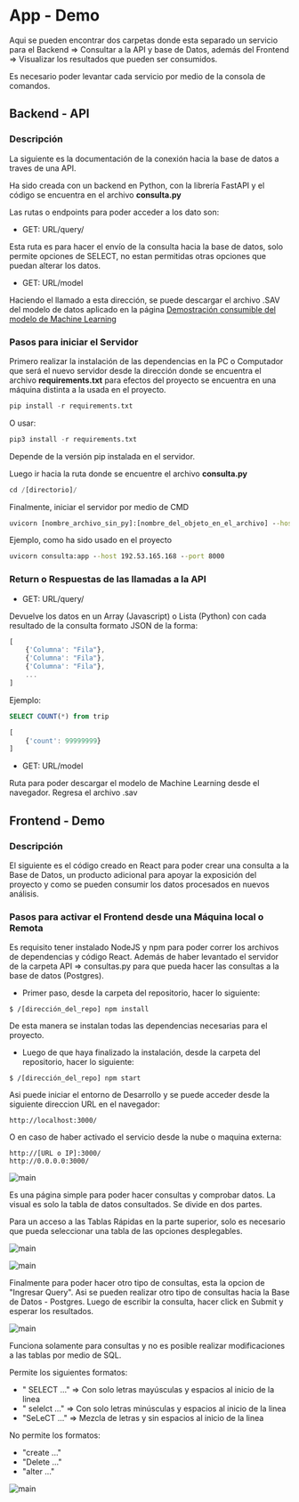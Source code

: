 # App - Demo 

Aqui se pueden encontrar dos carpetas donde esta separado un servicio para el Backend => Consultar a la API y base de Datos, además del Frontend => Visualizar los resultados que pueden ser consumidos.

Es necesario poder levantar cada servicio por medio de la consola de comandos.

## Backend - API

### __Descripción__

La siguiente es la documentación de la conexión hacia la base de datos a traves de una API.

Ha sido creada con un backend en Python, con la librería FastAPI y el código se encuentra en el archivo __consulta.py__

Las rutas o endpoints para poder acceder a los dato son:

- GET: URL/query/

Esta ruta es para hacer el envío de la consulta hacia la base de datos, solo permite opciones de SELECT, no estan permitidas otras opciones que puedan alterar los datos.

- GET: URL/model

Haciendo el llamado a esta dirección, se puede descargar el archivo .SAV del modelo de datos aplicado en la página [Demostración consumible del modelo de Machine Learning](https://mangoru-taxi-trips-amount-prediction-streamlit-app-0z2yr7.streamlitapp.com/)

### __Pasos para iniciar el Servidor__

Primero realizar la instalación de las dependencias en la PC o Computador que será el nuevo servidor desde la dirección donde se encuentra el archivo __requirements.txt__ para efectos del proyecto se encuentra en una máquina distinta a la usada en el proyecto.

``` python
pip install -r requirements.txt
```

O usar:

``` python
pip3 install -r requirements.txt
```

Depende de la versión pip instalada en el servidor.

Luego ir hacia la ruta donde se encuentre el archivo __consulta.py__

``` python
cd /[directorio]/
```

Finalmente, iniciar el servidor por medio de CMD

``` cmd
uvicorn [nombre_archivo_sin_py]:[nombre_del_objeto_en_el_archivo] --host [URL_maquina] --port [puerto_a_usar]
```

Ejemplo, como ha sido usado en el proyecto

``` cmd
uvicorn consulta:app --host 192.53.165.168 --port 8000
```

### __Return o Respuestas de las llamadas a la API__

- GET: URL/query/

Devuelve los datos en un Array (Javascript) o Lista (Python) con cada resultado de la consulta formato JSON de la forma:

``` javascript
[
    {'Columna': "Fila"},
    {'Columna': "Fila"},
    {'Columna': "Fila"},
    ...
]
```

Ejemplo:

``` SQL
SELECT COUNT(*) from trip
```

``` javascript
[
    {'count': 99999999}
]
```

- GET: URL/model

Ruta para poder descargar el modelo de Machine Learning desde el navegador. Regresa el archivo .sav

## Frontend - Demo

### __Descripción__

El siguiente es el código creado en React para poder crear una consulta a la Base de Datos, un producto adicional para apoyar la exposición del proyecto y como se pueden consumir los datos procesados en nuevos análisis.

### __Pasos para activar el Frontend desde una Máquina local o Remota__

Es requisito tener instalado NodeJS y npm para poder correr los archivos de dependencias y código React. Además de haber levantado el servidor de la carpeta API => consultas.py para que pueda hacer las consultas a la base de datos (Postgres).

- Primer paso, desde la carpeta del repositorio, hacer lo siguiente:

``` CMD
$ /[dirección_del_repo] npm install
```

De esta manera se instalan todas las dependencias necesarias para el proyecto.

- Luego de que haya finalizado la instalación, desde la carpeta del repositorio, hacer lo siguiente:

``` CMD
$ /[dirección_del_repo] npm start
```

Asi puede iniciar el entorno de Desarrollo y se puede acceder desde la siguiente direccion URL en el navegador:

``` CMD
http://localhost:3000/
```

O en caso de haber activado el servicio desde la nube o maquina externa:

``` CMD
http://[URL o IP]:3000/
http://0.0.0.0:3000/
```

![main](./Frontend/images/main.png)

Es una página simple para poder hacer consultas y comprobar datos. La visual es solo la tabla de datos consultados. Se divide en dos partes.

Para un acceso a las Tablas Rápidas en la parte superior, solo es necesario que pueda seleccionar una tabla de las opciones desplegables.

![main](./Frontend/images/quick_table.png)

![main](./Frontend/images/quick_table_1.png)

Finalmente para poder hacer otro tipo de consultas, esta la opcion de "Ingresar Query". Asi se pueden realizar otro tipo de consultas hacia la Base de Datos - Postgres. Luego de escribir la consulta, hacer click en Submit y esperar los resultados.

![main](./Frontend/images/query_1.png)

Funciona solamente para consultas y no es posible realizar modificaciones a las tablas por medio de SQL.

Permite los siguientes formatos:

- "  SELECT ..." => Con solo letras mayúsculas y espacios al inicio de la linea
- " selelct ..." => Con solo letras minúsculas y espacios al inicio de la linea
- "SeLeCT ..."   => Mezcla de letras y sin espacios al inicio de la linea

No permite los formatos:

- "create ..."
- "Delete ..."
- "alter ..."

![main](./Frontend/images/query_2.png)
